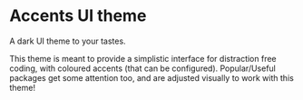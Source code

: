 # Accents UI theme

A dark UI theme to your tastes.

This theme is meant to provide a simplistic interface for distraction free coding, with coloured accents (that can be configured). Popular/Useful packages get some attention too, and are adjusted visually to work with this theme!
